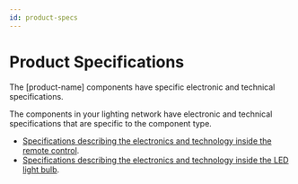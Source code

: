```yaml
---
id: product-specs
---
```


# Product Specifications

The [product-name] components have specific electronic and technical specifications.

The components in your lighting network have electronic and technical specifications that are specific to the component type.

-  [Specifications describing the electronics and technology inside the remote control](../xdita/remote-specs.dita).
-   [Specifications describing the electronics and technology inside the LED light bulb](../xdita/led-specs.dita).
